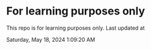 # For learning purposes only
This repo is for learning purposes only.
Last updated at

Saturday, May 18, 2024 1:09:20 AM

